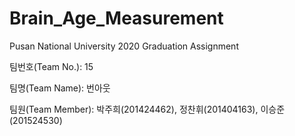 # Brain_Age_Measurement
Pusan National University 2020 Graduation Assignment

팀번호(Team No.): 15

팀명(Team Name): 번아웃

팀원(Team Member): 박주희(201424462), 정찬휘(201404163), 이승준(201524530)
